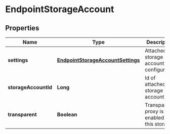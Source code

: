 
# EndpointStorageAccount

## Properties
Name | Type | Description | Notes
------------ | ------------- | ------------- | -------------
**settings** | [**EndpointStorageAccountSettings**](EndpointStorageAccountSettings.md) | Attached storage account configuration |  [optional]
**storageAccountId** | **Long** | Id of attached storage account |  [optional]
**transparent** | **Boolean** | Transparent proxy is enabled for this storage |  [optional]




